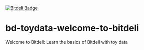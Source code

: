 [![Bitdeli Badge](https://d2weczhvl823v0.cloudfront.net/jtuulos/bd-toydata-welcome-to-bitdeli/trend.png)](https://bitdeli.com/free "Bitdeli Badge")

bd-toydata-welcome-to-bitdeli
=============================

Welcome to Bitdeli: Learn the basics of Bitdeli with toy data
